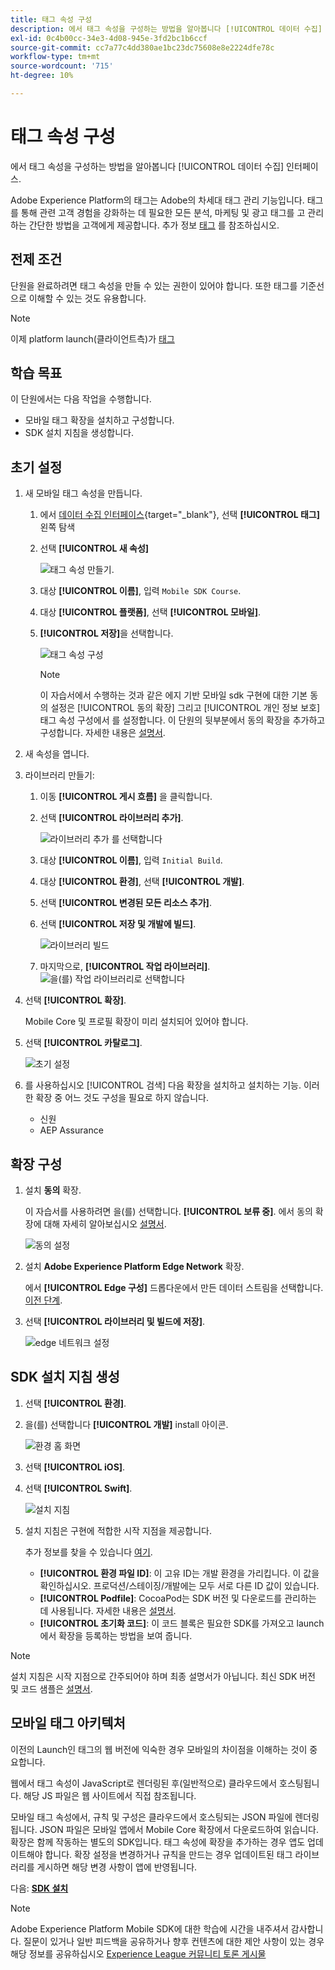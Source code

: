 ```yaml
---
title: 태그 속성 구성
description: 에서 태그 속성을 구성하는 방법을 알아봅니다 [!UICONTROL 데이터 수집] 인터페이스.
exl-id: 0c4b00cc-34e3-4d08-945e-3fd2bc1b6ccf
source-git-commit: cc7a77c4dd380ae1bc23dc75608e8e2224dfe78c
workflow-type: tm+mt
source-wordcount: '715'
ht-degree: 10%

---
```


# 태그 속성 구성

에서 태그 속성을 구성하는 방법을 알아봅니다 [!UICONTROL 데이터 수집] 인터페이스.

Adobe Experience Platform의 태그는 Adobe의 차세대 태그 관리 기능입니다. 태그를 통해 관련 고객 경험을 강화하는 데 필요한 모든 분석, 마케팅 및 광고 태그를 고 관리하는 간단한 방법을 고객에게 제공합니다. 추가 정보 [태그](https://experienceleague.adobe.com/docs/experience-platform/tags/home.html) 를 참조하십시오.

## 전제 조건

단원을 완료하려면 태그 속성을 만들 수 있는 권한이 있어야 합니다. 또한 태그를 기준선으로 이해할 수 있는 것도 유용합니다.

>[!NOTE]
>
> 이제 platform launch(클라이언트측)가 [태그](https://experienceleague.adobe.com/docs/experience-platform/tags/home.html?lang=ko-KR)

## 학습 목표

이 단원에서는 다음 작업을 수행합니다.

* 모바일 태그 확장을 설치하고 구성합니다.
* SDK 설치 지침을 생성합니다.

## 초기 설정

1. 새 모바일 태그 속성을 만듭니다.
   1. 에서 [데이터 수집 인터페이스](https://experience.adobe.com/data-collection/){target=&quot;_blank&quot;}, 선택 **[!UICONTROL 태그]** 왼쪽 탐색
   1. 선택 **[!UICONTROL 새 속성]**

      ![태그 속성 만들기](assets/mobile-tags-new-property.png).
   1. 대상 **[!UICONTROL 이름]**, 입력 `Mobile SDK Course`.
   1. 대상 **[!UICONTROL 플랫폼]**, 선택 **[!UICONTROL 모바일]**.
   1. **[!UICONTROL 저장]**&#x200B;을 선택합니다.

      ![태그 속성 구성](assets/mobile-tags-property-config.png)

      >[!NOTE]
      >
      > 이 자습서에서 수행하는 것과 같은 에지 기반 모바일 sdk 구현에 대한 기본 동의 설정은 [!UICONTROL 동의 확장] 그리고 [!UICONTROL 개인 정보 보호] 태그 속성 구성에서 를 설정합니다. 이 단원의 뒷부분에서 동의 확장을 추가하고 구성합니다. 자세한 내용은 [설명서](https://aep-sdks.gitbook.io/docs/resources/privacy-and-gdpr).


1. 새 속성을 엽니다.
1. 라이브러리 만들기:

   1. 이동 **[!UICONTROL 게시 흐름]** 을 클릭합니다.
   1. 선택 **[!UICONTROL 라이브러리 추가]**.

      ![라이브러리 추가 를 선택합니다](assets/mobile-tags-create-library.png)

   1. 대상 **[!UICONTROL 이름]**, 입력 `Initial Build`.
   1. 대상 **[!UICONTROL 환경]**, 선택 **[!UICONTROL 개발]**.
   1. 선택  **[!UICONTROL 변경된 모든 리소스 추가]**.
   1. 선택 **[!UICONTROL 저장 및 개발에 빌드]**.

      ![라이브러리 빌드](assets/mobile-tags-save-library.png)

   1. 마지막으로, **[!UICONTROL 작업 라이브러리]**.
      ![을(를) 작업 라이브러리로 선택합니다](assets/mobile-tags-working-library.png)
1. 선택 **[!UICONTROL 확장]**.

   Mobile Core 및 프로필 확장이 미리 설치되어 있어야 합니다.

1. 선택 **[!UICONTROL 카탈로그]**.

   ![초기 설정](assets/mobile-tags-starting.png)

1. 를 사용하십시오 [!UICONTROL 검색] 다음 확장을 설치하고 설치하는 기능. 이러한 확장 중 어느 것도 구성을 필요로 하지 않습니다.
   * 신원
   * AEP Assurance

## 확장 구성

1. 설치 **동의** 확장.

   이 자습서를 사용하려면 을(를) 선택합니다. **[!UICONTROL 보류 중]**. 에서 동의 확장에 대해 자세히 알아보십시오 [설명서](https://aep-sdks.gitbook.io/docs/foundation-extensions/consent-for-edge-network).

   ![동의 설정](assets/mobile-tags-extension-consent.png)

1. 설치 **Adobe Experience Platform Edge Network** 확장.

   에서 **[!UICONTROL Edge 구성]** 드롭다운에서 만든 데이터 스트림을 선택합니다. [이전 단계](create-datastream.md).

1. 선택 **[!UICONTROL 라이브러리 및 빌드에 저장]**.

   ![edge 네트워크 설정](assets/mobile-tags-extension-edge.png)


## SDK 설치 지침 생성

1. 선택 **[!UICONTROL 환경]**.

1. 을(를) 선택합니다 **[!UICONTROL 개발]** install 아이콘.

   ![환경 홈 화면](assets/mobile-tags-environments.png)

1. 선택 **[!UICONTROL iOS]**.

1. 선택 **[!UICONTROL Swift]**.

   ![설치 지침](assets/mobile-tags-install-instructions.png)

1. 설치 지침은 구현에 적합한 시작 지점을 제공합니다.

   추가 정보를 찾을 수 있습니다 [여기](https://aep-sdks.gitbook.io/docs/getting-started/get-the-sdk).

   * **[!UICONTROL 환경 파일 ID]**: 이 고유 ID는 개발 환경을 가리킵니다. 이 값을 확인하십시오. 프로덕션/스테이징/개발에는 모두 서로 다른 ID 값이 있습니다.
   * **[!UICONTROL Podfile]**: CocoaPod는 SDK 버전 및 다운로드를 관리하는 데 사용됩니다. 자세한 내용은 [설명서](https://cocoapods.org/).
   * **[!UICONTROL 초기화 코드]**: 이 코드 블록은 필요한 SDK를 가져오고 launch에서 확장을 등록하는 방법을 보여 줍니다.

>[!NOTE]
>설치 지침은 시작 지점으로 간주되어야 하며 최종 설명서가 아닙니다. 최신 SDK 버전 및 코드 샘플은 [설명서](https://aep-sdks.gitbook.io/docs/).

## 모바일 태그 아키텍처

이전의 Launch인 태그의 웹 버전에 익숙한 경우 모바일의 차이점을 이해하는 것이 중요합니다.

웹에서 태그 속성이 JavaScript로 렌더링된 후(일반적으로) 클라우드에서 호스팅됩니다. 해당 JS 파일은 웹 사이트에서 직접 참조됩니다.

모바일 태그 속성에서, 규칙 및 구성은 클라우드에서 호스팅되는 JSON 파일에 렌더링됩니다. JSON 파일은 모바일 앱에서 Mobile Core 확장에서 다운로드하여 읽습니다. 확장은 함께 작동하는 별도의 SDK입니다. 태그 속성에 확장을 추가하는 경우 앱도 업데이트해야 합니다. 확장 설정을 변경하거나 규칙을 만드는 경우 업데이트된 태그 라이브러리를 게시하면 해당 변경 사항이 앱에 반영됩니다.

다음: **[SDK 설치](install-sdks.md)**

>[!NOTE]
>
>Adobe Experience Platform Mobile SDK에 대한 학습에 시간을 내주셔서 감사합니다. 질문이 있거나 일반 피드백을 공유하거나 향후 컨텐츠에 대한 제안 사항이 있는 경우 해당 정보를 공유하십시오 [Experience League 커뮤니티 토론 게시물](https://experienceleaguecommunities.adobe.com/t5/adobe-experience-platform-launch/tutorial-discussion-implement-adobe-experience-cloud-in-mobile/td-p/443796)
